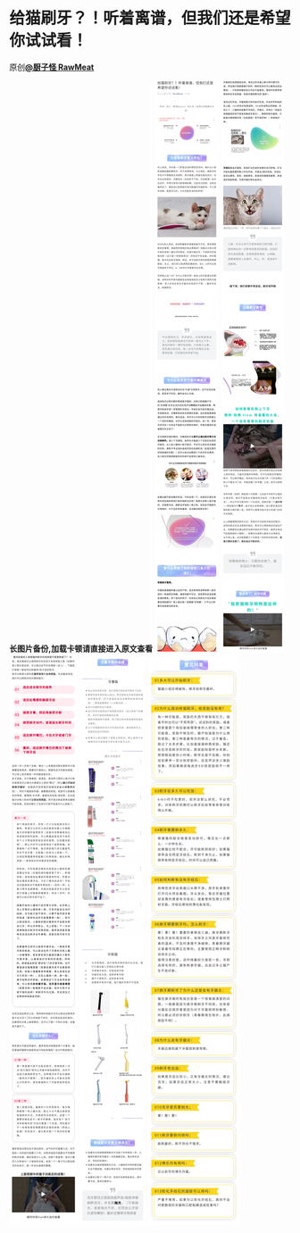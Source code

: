 # 给猫刷牙？！听着离谱，但我们还是希望你试试看！
原创[**@厨子怪 RawMeat**](https://mp.weixin.qq.com/s/8kEbO_K8ULOwvh--_iqASw)

**长图片备份,加载卡顿请直接进入原文查看**
![听着离谱，但我们还是希望你试试看！1](图片存档/给猫刷牙？！听着离谱，但我们还是希望你试试看！1.jpg)
![听着离谱，但我们还是希望你试试看！2](图片存档/给猫刷牙？！听着离谱，但我们还是希望你试试看！2.jpg)
![听着离谱，但我们还是希望你试试看！3](图片存档/给猫刷牙？！听着离谱，但我们还是希望你试试看！3.jpg)
![听着离谱，但我们还是希望你试试看！4](图片存档/给猫刷牙？！听着离谱，但我们还是希望你试试看！4.jpg)
![听着离谱，但我们还是希望你试试看！5](图片存档/给猫刷牙？！听着离谱，但我们还是希望你试试看！5.jpg)